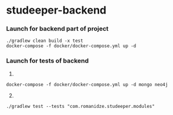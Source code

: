# studeeper-backend

### Launch for backend part of project
```
./gradlew clean build -x test
docker-compose -f docker/docker-compose.yml up -d
```

### Launch for tests of backend

1. 
```
docker-compose -f docker/docker-compose.yml up -d mongo neo4j
```

2.
```
./gradlew test --tests "com.romanidze.studeeper.modules"
```

